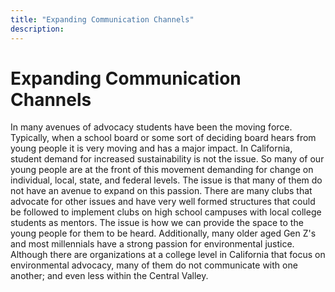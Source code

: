 ```yaml
---
title: "Expanding Communication Channels"
description: ‎
---
```


# Expanding Communication Channels

In many avenues of advocacy students have been the moving force. Typically, when a school board or some sort of deciding board hears from young people it is very moving and has a major impact. In California, student demand for increased sustainability is not the issue. So many of our young people are at the front of this movement demanding for change on individual, local, state, and federal levels. The issue is that many of them do not have an avenue to expand on this passion. There are many clubs that advocate for other issues and have very well formed structures that could be followed to implement clubs on high school campuses with local college students as mentors. The issue is how we can provide the space to the young people for them to be heard. Additionally, many older aged Gen Z's and most millennials have a strong passion for environmental justice. Although there are organizations at a college level in California that focus on environmental advocacy, many of them do not communicate with one another; and even less within the Central Valley.
